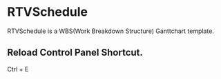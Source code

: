 # RTVSchedule
RTVSchedule is a WBS(Work Breakdown Structure) Ganttchart template.


## Reload Control Panel Shortcut.
Ctrl + E
